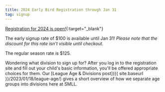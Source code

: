 ```yaml
---
title: 2024 Early Bird Registration through Jan 31
tag: signup
---
```


[Registration for 2024 is open!](https://www.sierramountainll.com/Default.aspx?tabid=890579){:target="_blank"}

The early signup rate of $100 is available until Jan 31!
_Please note that the discount for this rate isn't visible until checkout._

The regular season rate is $125.

Wondering what division to sign up for? After you log in to the registration site
and fill out your child's basic information, you'll be offered appropriate choices
for them. Our [League Age &amp; Divisions post]({{ site.baseurl }}/2023/01/18/league-age/)
gives a short overview of how we separate age groups into divisions here at SMLL.
